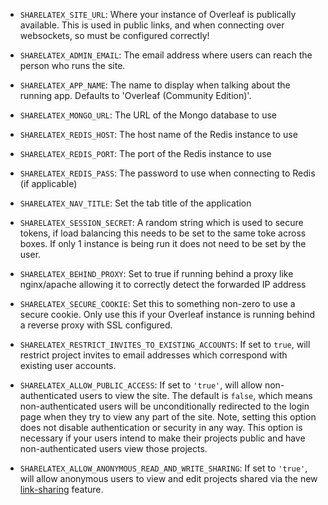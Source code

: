 * `SHARELATEX_SITE_URL`: Where your instance of Overleaf is publically available.
This is used in public links, and when connecting over websockets, so must be
configured correctly!
* `SHARELATEX_ADMIN_EMAIL`: The email address where users can reach the person who runs the site.
* `SHARELATEX_APP_NAME`: The name to display when talking about the running app. Defaults to 'Overleaf (Community Edition)'.
* `SHARELATEX_MONGO_URL`: The URL of the Mongo database to use
* `SHARELATEX_REDIS_HOST`: The host name of the Redis instance to use
* `SHARELATEX_REDIS_PORT`: The port of the Redis instance to use
* `SHARELATEX_REDIS_PASS`: The password to use when connecting to Redis (if applicable)




* `SHARELATEX_NAV_TITLE`: Set the tab title of the application
* `SHARELATEX_SESSION_SECRET`: A random string which is used to secure tokens, if load balancing this needs to be set to the same toke across boxes. If only 1 instance is being run it does not need to be set by the user.
* `SHARELATEX_BEHIND_PROXY`: Set to true if running behind a proxy like nginx/apache allowing it to correctly detect the forwarded IP address
* `SHARELATEX_SECURE_COOKIE`: Set this to something non-zero to use a secure cookie.
  Only use this if your Overleaf instance is running behind a reverse proxy with SSL configured.
* `SHARELATEX_RESTRICT_INVITES_TO_EXISTING_ACCOUNTS`: If set to `true`, will restrict project invites to email addresses which correspond with existing user accounts.


* `SHARELATEX_ALLOW_PUBLIC_ACCESS`: If set to `'true'`, will allow non-authenticated users to view the site. The default is `false`, which means non-authenticated users will be unconditionally redirected to the login page when they try to view any part of the site. Note, setting this option does not disable authentication or security in any way. This option is necessary if your users intend to make their projects public and have non-authenticated users view those projects.

* `SHARELATEX_ALLOW_ANONYMOUS_READ_AND_WRITE_SHARING`: If set to `'true'`, will allow anonymous users to view and edit projects shared via the new [link-sharing](https://www.sharelatex.com/blog/2017/11/27/integration-update-link-sharing.html) feature.